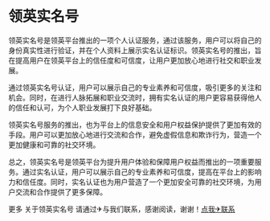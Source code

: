 # 领英实名号

领英实名号是领英平台推出的一项个人认证服务，通过该服务，用户可以将自己的身份真实性进行验证，并在个人资料上展示实名认证标识。领英实名号的推出，旨在提高用户在领英平台上的信任度和可信度，让用户更加放心地进行社交和职业发展。

通过领英实名号认证，用户可以展示自己的专业素养和可信度，吸引更多的关注和机会。同时，在进行人脉拓展和职业交流时，拥有实名认证的用户更容易获得他人的信任和认可，为个人职业发展打下良好基础。

领英实名号服务的推出，也为平台上的信息安全和用户权益保护提供了更加有效的手段。用户可以更加放心地进行交流和合作，避免虚假信息和欺诈行为，营造一个更加健康和可靠的社交环境。

总之，领英实名号是领英平台为提升用户体验和保障用户权益而推出的一项重要服务。通过实名认证，用户可以展示自己的专业素养和可信度，提高在平台上的影响力和信任度。同时，实名认证也为用户营造了一个更加安全可靠的社交环境，为用户交流和合作提供了更多保障。

更多 关于领英实名号 请通过✈与我们联系，感谢阅读，谢谢！[点我✈联系](https://gg.k02.cc)